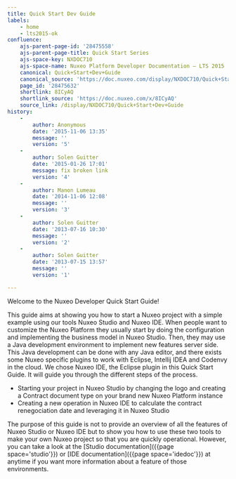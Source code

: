 ```yaml
---
title: Quick Start Dev Guide
labels:
    - home
    - lts2015-ok
confluence:
    ajs-parent-page-id: '28475558'
    ajs-parent-page-title: Quick Start Series
    ajs-space-key: NXDOC710
    ajs-space-name: Nuxeo Platform Developer Documentation — LTS 2015
    canonical: Quick+Start+Dev+Guide
    canonical_source: 'https://doc.nuxeo.com/display/NXDOC710/Quick+Start+Dev+Guide'
    page_id: '28475632'
    shortlink: 8ICyAQ
    shortlink_source: 'https://doc.nuxeo.com/x/8ICyAQ'
    source_link: /display/NXDOC710/Quick+Start+Dev+Guide
history:
    - 
        author: Anonymous
        date: '2015-11-06 13:35'
        message: ''
        version: '5'
    - 
        author: Solen Guitter
        date: '2015-01-26 17:01'
        message: fix broken link
        version: '4'
    - 
        author: Manon Lumeau
        date: '2014-11-06 12:08'
        message: ''
        version: '3'
    - 
        author: Solen Guitter
        date: '2013-07-16 10:30'
        message: ''
        version: '2'
    - 
        author: Solen Guitter
        date: '2013-07-15 13:57'
        message: ''
        version: '1'

---
```

Welcome to the Nuxeo Developer Quick Start Guide!

This guide aims at showing you how to start a Nuxeo project with a simple example using our tools Nuxeo Studio and Nuxeo IDE. When people want to customize the Nuxeo Platform they usually start by doing the configuration and implementing the business model in Nuxeo Studio. Then, they may use a Java development environment to implement new features server side. This Java development can be done with any Java editor, and there exists some Nuxeo specific plugins to work with Eclipse, Intellij IDEA and Codenvy in the cloud. We chose Nuxeo IDE, the Eclipse plugin in this Quick Start Guide. It will guide you through the different steps of the process.

*   Starting your project in Nuxeo Studio by changing the logo and creating a Contract document type on your brand new Nuxeo Platform instance
*   Creating a new operation in Nuxeo IDE to calculate the contract renegociation date and leveraging it in Nuxeo Studio

The purpose of this guide is not to provide an overview of all the features of Nuxeo Studio or Nuxeo IDE but to show you how to use these two tools to make your own Nuxeo project so that you are quickly operational. However, you can take a look at the&nbsp;[Studio documentation]({{page space='studio'}})&nbsp;or&nbsp;[IDE documentation]({{page space='idedoc'}}) at anytime if you want more information about a feature of those environments.